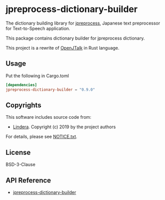 # jpreprocess-dictionary-builder

The dictionary building library for [jpreprocess](https://crates.io/crates/jpreprocess),
Japanese text preprocessor for Text-to-Speech application.

This package contains dictionary builder for jpreprocess dictionary.

This project is a rewrite of [OpenJTalk](http://open-jtalk.sourceforge.net/) in Rust language.

## Usage

Put the following in Cargo.toml

```toml
[dependencies]
jpreprocess-dictionary-builder = "0.9.0"
```

## Copyrights

This software includes source code from:

- [Lindera](https://github.com/lindera-morphology/lindera).
  Copyright (c) 2019 by the project authors

For details, please see [NOTICE.txt](https://github.com/jpreprocess/jpreprocess/blob/v0.2.0/crates/jpreprocess-dictionary-builder/NOTICE.txt).

## License

BSD-3-Clause

## API Reference

- [jpreprocess-dictionary-builder](https://docs.rs/jpreprocess-dictionary-builder)
